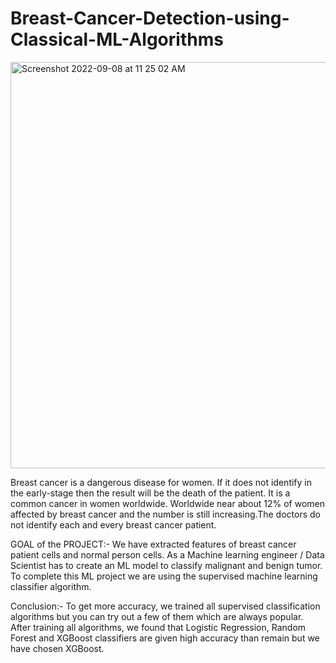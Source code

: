 # Breast-Cancer-Detection-using-Classical-ML-Algorithms

<img width="650" alt="Screenshot 2022-09-08 at 11 25 02 AM" src="https://user-images.githubusercontent.com/88283732/189045289-c0d2a090-1547-4110-980b-2b2183c74600.png">


Breast cancer is a dangerous disease for women. If it does not identify in the early-stage then the result will be the death of the patient. It is a common cancer in women worldwide. Worldwide near about 12% of women affected by breast cancer and the number is still increasing.The doctors do not identify each and every breast cancer patient.

GOAL of the PROJECT:-
We have extracted features of breast cancer patient cells and normal person cells. As a Machine learning engineer / Data Scientist has to create an ML model to classify malignant and benign tumor. To complete this ML project we are using the supervised machine learning classifier algorithm.

Conclusion:- To get more accuracy, we trained all supervised classification algorithms but you can try out a few of them which are always popular. After training all algorithms, we found that Logistic Regression, Random Forest and XGBoost classifiers are given high accuracy than remain but we have chosen XGBoost.
